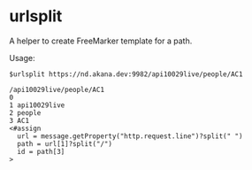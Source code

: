 # urlsplit

A helper to create FreeMarker template for a path.

Usage:

```
$urlsplit https://nd.akana.dev:9982/api10029live/people/AC1

/api10029live/people/AC1
0
1 api10029live
2 people
3 AC1
<#assign
  url = message.getProperty("http.request.line")?split(" ")
  path = url[1]?split("/")
  id = path[3]
>
```


